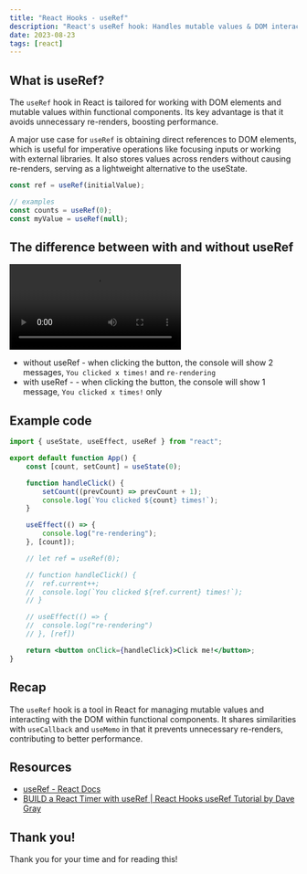 ```yaml
---
title: "React Hooks - useRef"
description: "React's useRef hook: Handles mutable values & DOM interaction, curbs re-renders, boosts performance."
date: 2023-08-23
tags: [react]
---
```


## What is useRef?

The `useRef` hook in React is tailored for working with DOM elements and mutable values within functional components. Its key advantage is that it avoids unnecessary re-renders, boosting performance.

A major use case for `useRef` is obtaining direct references to DOM elements, which is useful for imperative operations like focusing inputs or working with external libraries. It also stores values across renders without causing re-renders, serving as a lightweight alternative to the useState.

```jsx
const ref = useRef(initialValue);

// examples
const counts = useRef(0);
const myValue = useRef(null);
```

## The difference between with and without useRef

<video src="https://github.com/victoriacheng15/victoriacheng15.vercel.app/assets/35031228/816a6e48-557f-45c8-bbc2-0f57ca007080" controls="controls" style="max-width: 730px;">
</video>

- without useRef - when clicking the button, the console will show 2 messages, `You clicked x times!` and `re-rendering`
- with useRef - - when clicking the button, the console will show 1 message, `You clicked x times!` only

## Example code

```jsx
import { useState, useEffect, useRef } from "react";

export default function App() {
	const [count, setCount] = useState(0);

	function handleClick() {
		setCount((prevCount) => prevCount + 1);
		console.log(`You clicked ${count} times!`);
	}

	useEffect(() => {
		console.log("re-rendering");
	}, [count]);

	// let ref = useRef(0);

	// function handleClick() {
	// 	ref.current++;
	// 	console.log(`You clicked ${ref.current} times!`);
	// }

	// useEffect(() => {
	// 	console.log("re-rendering")
	// }, [ref])

	return <button onClick={handleClick}>Click me!</button>;
}
```

## Recap

The `useRef` hook is a tool in React for managing mutable values and interacting with the DOM within functional components. It shares similarities with `useCallback` and `useMemo` in that it prevents unnecessary re-renders, contributing to better performance.

## Resources

- [useRef - React Docs](https://react.dev/reference/react/useRef)
- [BUILD a React Timer with useRef | React Hooks useRef Tutorial by Dave Gray](https://www.youtube.com/watch?v=s6UAuFzL308)

## Thank you!

Thank you for your time and for reading this!
